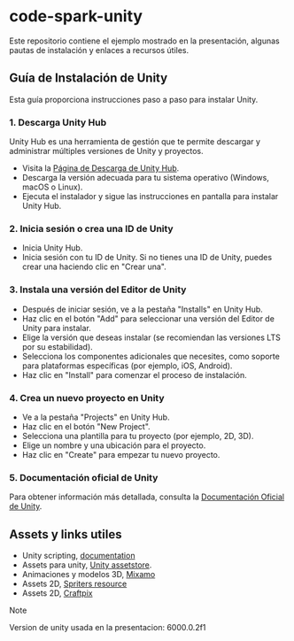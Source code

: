 # code-spark-unity
Este repositorio contiene el ejemplo mostrado en la presentación, algunas pautas de instalación y enlaces a recursos útiles.

## Guía de Instalación de Unity

Esta guía proporciona instrucciones paso a paso para instalar Unity.

### 1. Descarga Unity Hub

Unity Hub es una herramienta de gestión que te permite descargar y administrar múltiples versiones de Unity y proyectos.

- Visita la [Página de Descarga de Unity Hub](https://unity.com/download).
- Descarga la versión adecuada para tu sistema operativo (Windows, macOS o Linux).
- Ejecuta el instalador y sigue las instrucciones en pantalla para instalar Unity Hub.

### 2. Inicia sesión o crea una ID de Unity

- Inicia Unity Hub.
- Inicia sesión con tu ID de Unity. Si no tienes una ID de Unity, puedes crear una haciendo clic en "Crear una".

### 3. Instala una versión del Editor de Unity

- Después de iniciar sesión, ve a la pestaña "Installs" en Unity Hub.
- Haz clic en el botón "Add" para seleccionar una versión del Editor de Unity para instalar.
- Elige la versión que deseas instalar (se recomiendan las versiones LTS por su estabilidad).
- Selecciona los componentes adicionales que necesites, como soporte para plataformas específicas (por ejemplo, iOS, Android).
- Haz clic en "Install" para comenzar el proceso de instalación.

### 4. Crea un nuevo proyecto en Unity

- Ve a la pestaña "Projects" en Unity Hub.
- Haz clic en el botón "New Project".
- Selecciona una plantilla para tu proyecto (por ejemplo, 2D, 3D).
- Elige un nombre y una ubicación para el proyecto.
- Haz clic en "Create" para empezar tu nuevo proyecto.

### 5. Documentación oficial de Unity

Para obtener información más detallada, consulta la [Documentación Oficial de Unity](https://docs.unity3d.com/).

## Assets y links utiles

- Unity scripting, [documentation](https://docs.unity3d.com/ScriptReference/)
- Assets para unity, [Unity assetstore](https://assetstore.unity.com).
- Animaciones y modelos 3D, [Mixamo](https://www.mixamo.com/#/)
- Assets 2D, [Spriters resource](https://www.spriters-resource.com/3ds/)
- Assets 2D, [Craftpix](https://craftpix.net/freebies/)


>[!Note]
> Version de unity usada en la presentacion: 6000.0.2f1